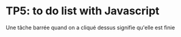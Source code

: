 <h1>TP5: to do list with Javascript</h1>
<p>Une tâche barrée quand on a cliqué dessus signifie qu'elle est finie</p>